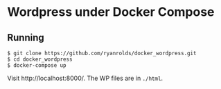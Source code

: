 # Wordpress under Docker Compose

## Running

```
$ git clone https://github.com/ryanrolds/docker_wordpress.git
$ cd docker_wordpress
$ docker-compose up
```

Visit http://localhost:8000/. The WP files are in `./html`.